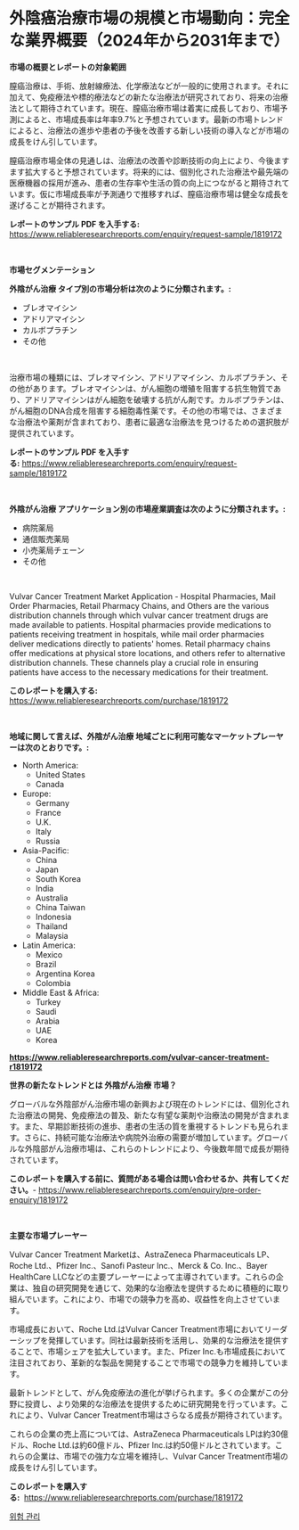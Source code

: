 <p><h1>外陰癌治療市場の規模と市場動向：完全な業界概要（2024年から2031年まで）</h1></p><p><strong>市場の概要とレポートの対象範囲</strong></p>
<p><p>膣癌治療は、手術、放射線療法、化学療法などが一般的に使用されます。それに加えて、免疫療法や標的療法などの新たな治療法が研究されており、将来の治療法として期待されています。現在、膣癌治療市場は着実に成長しており、市場予測によると、市場成長率は年率9.7%と予想されています。最新の市場トレンドによると、治療法の進歩や患者の予後を改善する新しい技術の導入などが市場の成長をけん引しています。</p><p>膣癌治療市場全体の見通しは、治療法の改善や診断技術の向上により、今後ますます拡大すると予想されています。将来的には、個別化された治療法や最先端の医療機器の採用が進み、患者の生存率や生活の質の向上につながると期待されています。仮に市場成長率が予測通りで推移すれば、膣癌治療市場は健全な成長を遂げることが期待されます。</p></p>
<p><strong>レポートのサンプル PDF を入手する:</strong> <a href="https://www.reliableresearchreports.com/enquiry/request-sample/1819172">https://www.reliableresearchreports.com/enquiry/request-sample/1819172</a></p>
<p>&nbsp;</p>
<p><strong>市場セグメンテーション</strong></p>
<p><strong>外陰がん治療 タイプ別の市場分析は次のように分類されます。:</strong></p>
<p><ul><li>ブレオマイシン</li><li>アドリアマイシン</li><li>カルボプラチン</li><li>その他</li></ul></p>
<p>&nbsp;</p>
<p><p>治療市場の種類には、ブレオマイシン、アドリアマイシン、カルボプラチン、その他があります。ブレオマイシンは、がん細胞の増殖を阻害する抗生物質であり、アドリアマイシンはがん細胞を破壊する抗がん剤です。カルボプラチンは、がん細胞のDNA合成を阻害する細胞毒性薬です。その他の市場では、さまざまな治療法や薬剤が含まれており、患者に最適な治療法を見つけるための選択肢が提供されています。</p></p>
<p><strong>レポートのサンプル PDF を入手する:</strong>&nbsp;<a href="https://www.reliableresearchreports.com/enquiry/request-sample/1819172">https://www.reliableresearchreports.com/enquiry/request-sample/1819172</a></p>
<p>&nbsp;</p>
<p><strong> 外陰がん治療 アプリケーション別の市場産業調査は次のように分類されます。:</strong></p>
<p><ul><li>病院薬局</li><li>通信販売薬局</li><li>小売薬局チェーン</li><li>その他</li></ul></p>
<p>&nbsp;</p>
<p><p>Vulvar Cancer Treatment Market Application - Hospital Pharmacies, Mail Order Pharmacies, Retail Pharmacy Chains, and Others are the various distribution channels through which vulvar cancer treatment drugs are made available to patients. Hospital pharmacies provide medications to patients receiving treatment in hospitals, while mail order pharmacies deliver medications directly to patients' homes. Retail pharmacy chains offer medications at physical store locations, and others refer to alternative distribution channels. These channels play a crucial role in ensuring patients have access to the necessary medications for their treatment.</p></p>
<p><strong>このレポートを購入する:</strong>&nbsp; <a href="https://www.reliableresearchreports.com/purchase/1819172">https://www.reliableresearchreports.com/purchase/1819172</a></p>
<p>&nbsp;</p>
<p><strong>地域に関して言えば、外陰がん治療 地域ごとに利用可能なマーケットプレーヤーは次のとおりです。:</strong></p>
<p><ul>
    <li>
        North America:
        <ul>
            <li>United States</li>
            <li>Canada</li>
        </ul>
    </li>
    <li>
        Europe:
        <ul>
            <li>Germany</li>
            <li>France</li>
            <li>U.K.</li>
            <li>Italy</li>
            <li>Russia</li>
        </ul>
    </li>
    <li>
        Asia-Pacific:
        <ul>
            <li>China</li>
            <li>Japan</li>
            <li>South Korea</li>
            <li>India</li>
            <li>Australia</li>
            <li>China Taiwan</li>
            <li>Indonesia</li>
            <li>Thailand</li>
            <li>Malaysia</li>
        </ul>
    </li>
    <li>
        Latin America:
        <ul>
            <li>Mexico</li>
            <li>Brazil</li>
            <li>Argentina Korea</li>
            <li>Colombia</li>
        </ul>
    </li>
    <li>
        Middle East & Africa:
        <ul>
            <li>Turkey</li>
            <li>Saudi</li>
            <li>Arabia</li>
            <li>UAE</li>
            <li>Korea</li>
        </ul>
    </li>
    </ul></p>
<p><strong><a href="https://www.reliableresearchreports.com/vulvar-cancer-treatment-r1819172">https://www.reliableresearchreports.com/vulvar-cancer-treatment-r1819172</a></strong>&nbsp;</p>
<p><strong>世界の新たなトレンドとは 外陰がん治療 市場？</strong></p>
<p><p>グローバルな外陰部がん治療市場の新興および現在のトレンドには、個別化された治療法の開発、免疫療法の普及、新たな有望な薬剤や治療法の開発が含まれます。また、早期診断技術の進歩、患者の生活の質を重視するトレンドも見られます。さらに、持続可能な治療法や病院外治療の需要が増加しています。グローバルな外陰部がん治療市場は、これらのトレンドにより、今後数年間で成長が期待されています。</p></p>
<p><strong>このレポートを購入する前に、質問がある場合は問い合わせるか、共有してください。</strong>- <a href="https://www.reliableresearchreports.com/enquiry/pre-order-enquiry/1819172">https://www.reliableresearchreports.com/enquiry/pre-order-enquiry/1819172</a></p>
<p>&nbsp;</p>
<p><strong>主要な市場プレーヤー</strong></p>
<p><p>Vulvar Cancer Treatment Marketは、AstraZeneca Pharmaceuticals LP、Roche Ltd.、Pfizer Inc.、Sanofi Pasteur Inc.、Merck & Co. Inc.、Bayer HealthCare LLCなどの主要プレーヤーによって主導されています。これらの企業は、独自の研究開発を通じて、効果的な治療法を提供するために積極的に取り組んでいます。これにより、市場での競争力を高め、収益性を向上させています。</p><p>市場成長において、Roche Ltd.はVulvar Cancer Treatment市場においてリーダーシップを発揮しています。同社は最新技術を活用し、効果的な治療法を提供することで、市場シェアを拡大しています。また、Pfizer Inc.も市場成長において注目されており、革新的な製品を開発することで市場での競争力を維持しています。</p><p>最新トレンドとして、がん免疫療法の進化が挙げられます。多くの企業がこの分野に投資し、より効果的な治療法を提供するために研究開発を行っています。これにより、Vulvar Cancer Treatment市場はさらなる成長が期待されています。</p><p>これらの企業の売上高については、AstraZeneca Pharmaceuticals LPは約30億ドル、Roche Ltd.は約60億ドル、Pfizer Inc.は約50億ドルとされています。これらの企業は、市場での強力な立場を維持し、Vulvar Cancer Treatment市場の成長をけん引しています。</p></p>
<p><strong>このレポートを購入する:</strong>&nbsp;&nbsp;<a href="https://www.reliableresearchreports.com/purchase/1819172">https://www.reliableresearchreports.com/purchase/1819172</a></p>
<p><p><a href="https://github.com/lzuwsfreyoq70/Market-Research-Report-List-1/blob/main/290829827095.md">위험 관리</a></p></p>